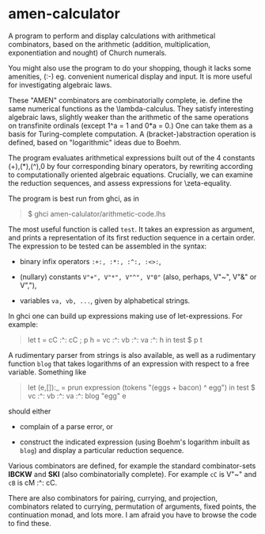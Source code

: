 # amen-calculator #
A program to perform and display calculations with arithmetical combinators, based 
on the arithmetic (addition, multiplication, exponentiation
and nought) of Church numerals.

You might also use the program to do your shopping, though it lacks
some amenities, (:-) 
eg. convenient numerical display and input. It is more useful for
investigating algebraic laws.

These "AMEN" combinators are combinatorially complete, ie. define the same numerical functions as the
\lambda-calculus. They satisfy interesting algebraic laws, slightly weaker than the
arithmetic of the same operations on transfinite ordinals (except 1^a = 1 and 0*a = 0.)
One can take them as a basis for Turing-complete computation. 
A (bracket-)abstraction operation is defined, based on "logarithmic" ideas 
due to Boehm. 

The program evaluates arithmetical expressions built out of the 4 constants
(+),(*),(^),0 by four corresponding binary operators, by rewriting
according to computationally oriented
algebraic equations. Crucially, we can examine the reduction sequences, and assess
expressions for \zeta-equality. 

The program is best run from ghci, as in

>  $ ghci amen-calulator/arithmetic-code.lhs

The most useful function is called `test`. It
takes an expression as argument, and prints a representation of its first reduction sequence
in a certain order. The expression to be tested can be assembled in
the syntax:

* binary infix operators `:+:, :*:, :^:, :<>:`,

* (nullary) constants `V"+", V"*", V"^", V"0"`
  (also, perhaps, V"~", V"&" or V","),

* variables `va, vb, ...`, given by alphabetical strings.

In ghci one can build up expressions making use of
let-expressions. For example:

>   let t = cC :^: cC ; p h = vc :^: vb :^: va :^: h in test $ p t 

A rudimentary parser from strings is also available, as well as a
rudimentary function `blog` that takes logarithms of an expression with
respect to a free variable. Something like

>   let (e,[]):_ = prun expression (tokens "(eggs + bacon) ^ egg")
>   in test $ vc :^: vb :^: va :^: blog "egg" e

should either

* complain of a parse error, or

* construct the indicated expression
  (using Boehm's logarithm inbuilt as `blog`)
  and display a particular reduction sequence.

Various  combinators are defined, for example the standard combinator-sets **IBCKW**
and **SKI** (also combinatorially complete). For example `cC` is V"~" and `cB` is cM :^: cC.

There are also combinators for pairing, currying, and 
projection, combinators related to currying, permutation of
arguments, fixed points, the continuation monad, and lots more.
I am afraid you have to browse the code to find these.

